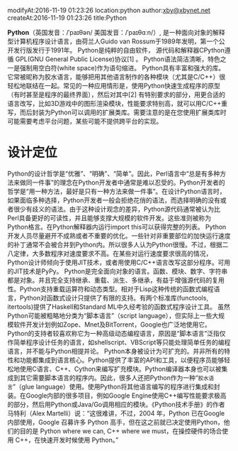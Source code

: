 modifyAt:2016-11-19 01:23:26
location:python
author:xby@xbynet.net
createAt:2016-11-19 01:23:26
title:Python

**Python**（英国发音：/ˈpaɪθən/ 美国发音：/ˈpaɪθɑːn/）, 是一种面向对象的解释型计算机程序设计语言，由荷兰人Guido van Rossum于1989年发明，第一个公开发行版发行于1991年。
Python是纯粹的自由软件， 源代码和解释器CPython遵循 GPL(GNU General Public License)协议[1]  。
Python语法简洁清晰，特色之一是强制用空白符(white space)作为语句缩进。
Python具有丰富和强大的库。它常被昵称为胶水语言，能够把用其他语言制作的各种模块（尤其是C/C++）很轻松地联结在一起。常见的一种应用情形是，使用Python快速生成程序的原型（有时甚至是程序的最终界面），然后对其中[2]  有特别要求的部分，用更合适的语言改写，比如3D游戏中的图形渲染模块，性能要求特别高，就可以用C/C++重写，而后封装为Python可以调用的扩展类库。需要注意的是在您使用扩展类库时可能需要考虑平台问题，某些可能不提供跨平台的实现。

# 设计定位
Python的设计哲学是“优雅”、“明确”、“简单”。因此，Perl语言中“总是有多种方法来做同一件事”的理念在Python开发者中通常是难以忍受的。Python开发者的哲学是“用一种方法，最好是只有一种方法来做一件事”。在设计Python语言时，如果面临多种选择，Python开发者一般会拒绝花俏的语法，而选择明确的没有或者很少有歧义的语法。由于这种设计观念的差异，Python源代码通常被认为比Perl具备更好的可读性，并且能够支撑大规模的软件开发。这些准则被称为Python格言。在Python解释器内运行import this可以获得完整的列表。
Python开发人员尽量避开不成熟或者不重要的优化。一些针对非重要部位的加快运行速度的补丁通常不会被合并到Python内。所以很多人认为Python很慢。不过，根据二八定律，大多数程序对速度要求不高。在某些对运行速度要求很高的情况，Python设计师倾向于使用JIT技术，或者用使用C/C++语言改写这部分程序。可用的JIT技术是PyPy。
Python是完全面向对象的语言。函数、模块、数字、字符串都是对象。并且完全支持继承、重载、派生、多继承，有益于增强源代码的复用性。Python支持重载运算符和动态类型。相对于Lisp这种传统的函数式编程语言，Python对函数式设计只提供了有限的支持。有两个标准库(functools, itertools)提供了Haskell和Standard ML中久经考验的函数式程序设计工具。
虽然Python可能被粗略地分类为“脚本语言”（script language），但实际上一些大规模软件开发计划例如Zope、Mnet及BitTorrent，Google也广泛地使用它。Python的支持者较喜欢称它为一种高级动态编程语言，原因是“脚本语言”泛指仅作简单程序设计任务的语言，如shellscript、VBScript等只能处理简单任务的编程语言，并不能与Python相提并论。
Python本身被设计为可扩充的。并非所有的特性和功能都集成到语言核心。Python提供了丰富的API和工具，以便程序员能够轻松地使用C语言、C++、Cython来编写扩充模块。Python编译器本身也可以被集成到其它需要脚本语言的程序内。因此，很多人还把Python作为一种“`胶水语言`”（glue language）使用。使用Python将其他语言编写的程序进行集成和封装。在Google内部的很多项目，例如Google Engine使用C++编写性能要求极高的部分，然后用Python或Java/Go调用相应的模块。《Python技术手册》的作者马特利（Alex Martelli）说：“这很难讲，不过，2004 年，Python 已在Google 内部使用，Google 召募许多 Python 高手，但在这之前就已决定使用Python，他们的目的是 Python where we can, C++ where we must，在操控硬件的场合使用 C++，在快速开发时候使用 Python。”